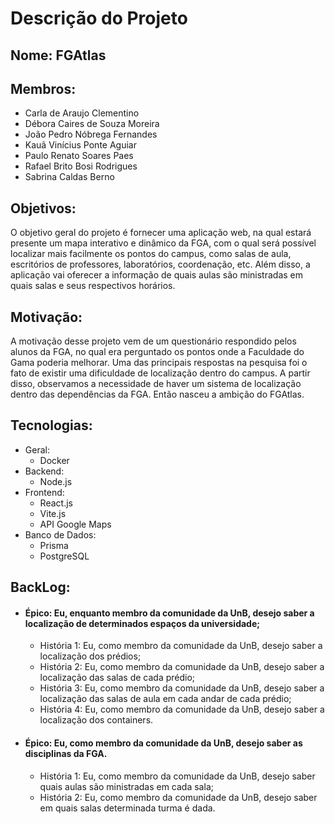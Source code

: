 # Descrição do Projeto

## Nome: FGAtlas

## Membros:
  - Carla de Araujo Clementino 
  - Débora Caires de Souza Moreira
  - João Pedro Nóbrega Fernandes
  - Kauã Vinícius Ponte Aguiar
  - Paulo Renato Soares Paes
  - Rafael Brito Bosi Rodrigues
  - Sabrina Caldas Berno
  
## Objetivos:
  O objetivo geral do projeto é fornecer uma aplicação web, na qual estará presente um mapa interativo e dinâmico da FGA, com o qual será possível localizar
mais facilmente os pontos do campus, como salas de aula, escritórios de professores, laboratórios, coordenação, etc.
  Além disso, a aplicação vai oferecer a informação de quais aulas são ministradas em quais salas e seus respectivos horários.
  
## Motivação:
  A motivação desse projeto vem de um questionário respondido pelos alunos da FGA, no qual era perguntado os pontos onde a Faculdade do Gama poderia melhorar.
  Uma das principais respostas na pesquisa foi o fato de existir uma dificuldade de localização dentro do campus. A partir disso, observamos a necessidade de
  haver um sistema de localização dentro das dependências da FGA. Então nasceu a ambição do FGAtlas.
  
## Tecnologias:
  - Geral:
    - Docker
  - Backend:
    - Node.js
  - Frontend:
    - React.js
    - Vite.js
    - API Google Maps
  - Banco de Dados:
    - Prisma
    - PostgreSQL


## BackLog:

- #### Épico: Eu, enquanto membro da comunidade da UnB, desejo saber a localização de determinados espaços da universidade;
   - História 1: Eu, como membro da comunidade da UnB, desejo saber a localização dos prédios;
   - História 2:  Eu, como membro da comunidade da UnB, desejo saber a localização das salas de cada prédio;
   - História 3: Eu, como membro da comunidade da UnB, desejo saber a localização das salas de aula em cada andar de cada prédio;
   - História 4:  Eu, como membro da comunidade da UnB, desejo saber a localização dos containers.
- #### Épico: Eu, como membro da comunidade da UnB, desejo saber as disciplinas da FGA.
  - História 1: Eu, como membro da comunidade da UnB, desejo saber quais aulas são ministradas em cada sala;
  - História 2: Eu, como membro da comunidade da UnB, desejo saber em quais salas determinada turma é dada.










